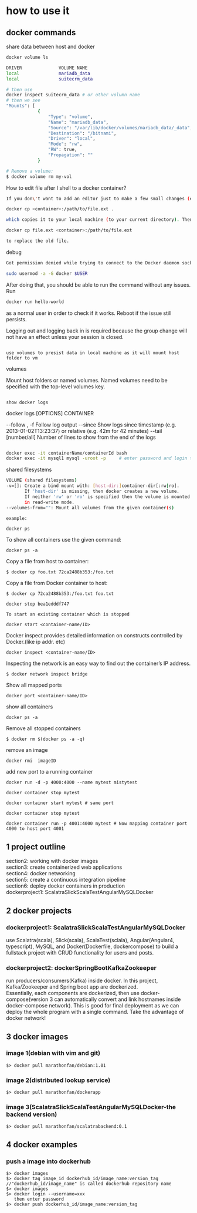 
# how to use it

## docker commands


share data between host and docker
```sh
docker volume ls

DRIVER              VOLUME NAME
local               mariadb_data
local               suitecrm_data

# then use 
docker inspect suitecrm_data # or other volumn name
# then we see
"Mounts": [
            {
                "Type": "volume",
                "Name": "mariadb_data",
                "Source": "/var/lib/docker/volumes/mariadb_data/_data",
                "Destination": "/bitnami",
                "Driver": "local",
                "Mode": "rw",
                "RW": true,
                "Propagation": ""
            } 

# Remove a volume:
$ docker volume rm my-vol

```

How to edit file after I shell to a docker container?
```sh
If you don\'t want to add an editor just to make a few small changes (e.g., change tomcat config), you can just

docker cp <container>:/path/to/file.ext .

which copies it to your local machine (to your current directory). Then edit the file locally using your favorite editor, and then do a

docker cp file.ext <container>:/path/to/file.ext

to replace the old file.
```

debug
```sh
Got permission denied while trying to connect to the Docker daemon socket at unix:///var/run/docker.sock

sudo usermod -a -G docker $USER
```
After doing that, you should be able to run the command without any issues. Run 

```sh
docker run hello-world 
```
as a normal user in order to check if it works. Reboot if the issue still persists.



Logging out and logging back in is required because the group change will not have an effect unless your session is closed.
```

use volumes to presist data in local machine as it will mount host folder to vm
```
volumes

Mount host folders or named volumes. Named volumes need to be specified with the top-level volumes key.
```

show docker logs
```
docker logs [OPTIONS] CONTAINER

--follow , -f		 Follow log output
--since		         Show logs since timestamp (e.g. 2013-01-02T13:23:37) or relative (e.g. 42m for 42 minutes)
--tail	[number/all] Number of lines to show from the end of the logs
```

```

```sh
docker exec -it containerName/containerId bash
docker exec -it mysql1 mysql -uroot -p     # enter password and login to mysql shell
```

shared filesystems
```sh
VOLUME (shared filesystems)
-v=[]: Create a bind mount with: [host-dir:]container-dir[:rw|ro].
       If 'host-dir' is missing, then docker creates a new volume.
       If neither 'rw' or 'ro' is specified then the volume is mounted
       in read-write mode.
--volumes-from="": Mount all volumes from the given container(s)

example:


```


```
docker ps
```

To show all containers use the given command:
```
docker ps -a
```

Copy a file from host to container:
```
$ docker cp foo.txt 72ca2488b353:/foo.txt
```
Copy a file from Docker container to host:
```
$ docker cp 72ca2488b353:/foo.txt foo.txt
```

```
docker stop bea1edddf747
```


```
To start an existing container which is stopped

docker start <container-name/ID>
```

Docker inspect provides detailed information on constructs controlled by Docker.(like ip addr. etc)

```
docker inspect <container-name/ID>
```

Inspecting the network is an easy way to find out the container’s IP address.
```
$ docker network inspect bridge
```


Show all mapped ports
```
docker port <container-name/ID>
```

show all containers
```
docker ps -a
```

Remove all stopped containers
```
$ docker rm $(docker ps -a -q)
```


remove an image
```
docker rmi  imageID
```


add new port to a running container
```
docker run -d -p 4000:4000 --name mytest mistytest

docker container stop mytest

docker container start mytest # same port

docker container stop mytest

docker container run -p 4001:4000 mytest # Now mapping container port 4000 to host port 4001
```



## 1 project outline    
section2: working with docker images  
section3: create containerized web applications  
section4: docker networking  
section5: create a continuous integration pipeline  
section6: deploy docker containers in production  
dockerproject1: ScalatraSlickScalaTestAngularMySQLDocker  

## 2 docker projects   
### dockerproject1: ScalatraSlickScalaTestAngularMySQLDocker  
use Scalatra(scala), Slick(scala), ScalaTest(sclala), Angular(Angular4, typescript), MySQL, and Docker(Dockerfile, dockercompose) to build a fullstack project with CRUD functionality for users and posts.   

### dockerproject2: dockerSpringBootKafkaZookeeper  
run producers/consumers(Kafka) inside docker. In this project, Kafka/Zookeeper and Spring boot app are dockerized.    
Essentially, each components are dockerized, then use docker-compose(version 3 can automatically convert and link hostnames inside docker-compose network). This is good for final deployment as we can deploy the whole program with a single command. Take the advantage of docker network!       


## 3 docker images
### image 1(debian with vim and git)  
```
$> docker pull marathonfan/debian:1.01
```

### image 2(distributed lookup service)  
```
$> docker pull marathonfan/dockerapp
```

### image 3(ScalatraSlickScalaTestAngularMySQLDocker-the backend version)  
```
$> docker pull marathonfan/scalatrabackend:0.1
```


## 4 docker examples  
### push a image into dockerhub  
```
$> docker images
$> docker tag image_id dockerhub_id/image_name:version_tag   
//"dockerhub_id/image_name" is called dockerhub repository name
$> docker images
$> docker login --username=xxx
   then enter password
$> docker push dockerhub_id/image_name:version_tag  

```

